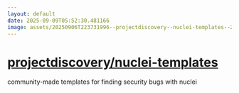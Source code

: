 ```yaml
---
layout: default
date: 2025-09-09T05:52:30.481166
image: assets/20250906T223731996--projectdiscovery--nuclei-templates--20250908T100347365--cropped.png
---
```


# [projectdiscovery/nuclei-templates](https://github.com/projectdiscovery/nuclei-templates)

community-made templates for finding security bugs with nuclei
